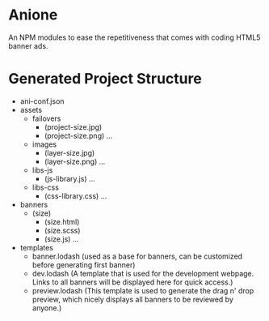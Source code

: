 # Anione
An NPM modules to ease the repetitiveness that comes with coding HTML5 banner ads.

# Generated Project Structure
* ani-conf.json
* assets
	* failovers
		* (project-size.jpg)
		* (project-size.png)
		...
	* images
		* (layer-size.jpg)
		* (layer-size.png)
		...
	* libs-js
		* (js-library.js)
		...
	* libs-css
		* (css-library.css)
		...
* banners
	* (size)
		* (size.html)
		* (size.scss)
		* (size.js)
	...
* templates
	* banner.lodash (used as a base for banners, can be customized before generating first banner)
	* dev.lodash (A template that is used for the development webpage. Links to all banners will be displayed here for quick access.)
	* preview.lodash (This template is used to generate the drag n' drop preview, which nicely displays all banners to be reviewed by anyone.)
